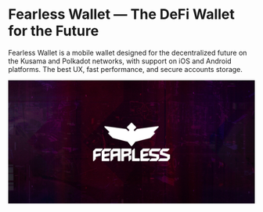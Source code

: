# Fearless Wallet — The DeFi Wallet for the Future
Fearless Wallet is a mobile wallet designed for the decentralized future on the Kusama and Polkadot networks, with support on iOS and Android platforms. The best UX, fast performance, and secure accounts storage.

![Sample](fearless-share-image.jpg)

